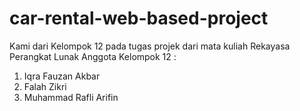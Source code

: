 # car-rental-web-based-project
Kami dari Kelompok 12 pada tugas projek dari mata kuliah Rekayasa Perangkat Lunak
Anggota Kelompok 12 :
1. Iqra Fauzan Akbar
2. Falah Zikri
3. Muhammad Rafli Arifin

